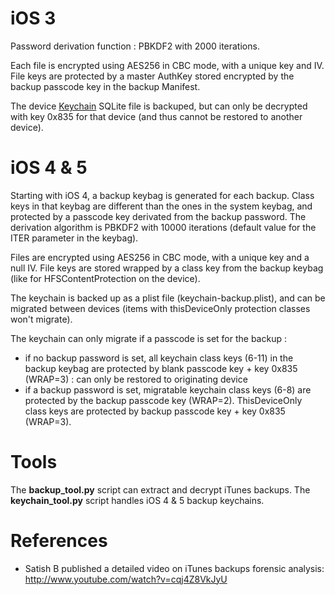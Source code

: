 # iOS 3 #

Password derivation function : PBKDF2 with 2000 iterations.

Each file is encrypted using AES256 in CBC mode, with a unique key and IV. File keys are protected by a master AuthKey stored encrypted by the backup passcode key in the backup Manifest.

The device [Keychain](Keychain.md) SQLite file is backuped, but can only be decrypted with key 0x835 for that device (and thus cannot be restored to another device).

# iOS 4 & 5 #

Starting with iOS 4, a backup keybag is generated for each backup. Class keys in that keybag are different than the ones in the system keybag, and protected by a passcode key derivated from the backup password. The derivation algorithm is PBKDF2 with 10000 iterations (default value for the ITER parameter in the keybag).

Files are encrypted using AES256 in CBC mode, with a unique key and a null IV. File keys are stored wrapped by a class key from the backup keybag (like for HFSContentProtection on the device).

The keychain is backed up as a plist file (keychain-backup.plist), and can be migrated between devices (items with thisDeviceOnly protection classes won't migrate).

The keychain can only migrate if a passcode is set for the backup :
  * if no backup password is set, all keychain class keys (6-11) in the backup keybag are protected by blank passcode key + key 0x835 (WRAP=3) : can only be restored to originating device
  * if a backup password is set, migratable keychain class keys (6-8) are protected by the backup passcode key (WRAP=2). ThisDeviceOnly class keys are protected by backup passcode key + key 0x835 (WRAP=3).

# Tools #

The **backup\_tool.py** script can extract and decrypt iTunes backups.
The **keychain\_tool.py** script handles iOS 4 & 5 backup keychains.

# References #

  * Satish B published a detailed video on iTunes backups forensic analysis: http://www.youtube.com/watch?v=cqj4Z8VkJyU